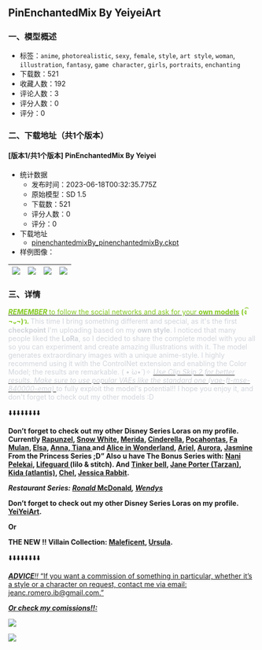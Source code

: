 ## PinEnchantedMix By YeiyeiArt
### 一、模型概述

- 标签：`anime`, `photorealistic`, `sexy`, `female`, `style`, `art style`, `woman`, `illustration`, `fantasy`, `game character`, `girls`, `portraits`, `enchanting`
- 下载数：521
- 收藏人数：192
- 评论人数：3
- 评分人数：0
- 评分：0

### 二、下载地址（共1个版本）

#### [版本1/共1个版本] PinEnchantedMix By Yeiyei

- 统计数据
  - 发布时间：2023-06-18T00:32:35.775Z
  - 原始模型：SD 1.5
  - 下载数：521
  - 评分人数：0
  - 评分：0
- 下载地址
  - [pinenchantedmixBy_pinenchantedmixBy.ckpt](https://civitai.com/api/download/models/98323)
- 样例图像：

| <img src="https://image.civitai.com/xG1nkqKTMzGDvpLrqFT7WA/e2a16d2a-6652-466c-ba4b-7846965a8f48/width=450/1186523.jpeg" /> | <img src="https://image.civitai.com/xG1nkqKTMzGDvpLrqFT7WA/8cad1bd1-5a36-439b-8dfb-d1225459d1c2/width=450/1186525.jpeg" /> | <img src="https://image.civitai.com/xG1nkqKTMzGDvpLrqFT7WA/69d27f47-da05-4ada-a314-9640e87de88c/width=450/1186518.jpeg" /> | <img src="https://image.civitai.com/xG1nkqKTMzGDvpLrqFT7WA/c5e84cf0-d677-46db-b336-47f0fff79085/width=450/1186516.jpeg" /> |
| ---- | ---- | ---- | ---- |


### 三、详情
<p><strong><em><u><span style="color:#82c91e">REMEMBER </span></u></em></strong><u><span style="color:#82c91e">to follow the social networks and ask for your </span></u><strong><u><span style="color:#82c91e">own models</span></u></strong><span style="color:#82c91e"> </span><strong><span style="color:#82c91e">(ง͡ ¬᎑¬)ว.</span><span style="color:rgb(237, 235, 233)"> </span></strong><span style="color:rgb(209, 213, 219)">This time I bring something different and special, as it's the first </span><strong><span style="color:rgb(209, 213, 219)">checkpoint </span></strong><span style="color:rgb(209, 213, 219)">I'm uploading based on my </span><strong><span style="color:rgb(209, 213, 219)">own style</span></strong><span style="color:rgb(209, 213, 219)">. I noticed that many people liked the </span><strong><span style="color:rgb(209, 213, 219)">LoRa</span></strong><span style="color:rgb(209, 213, 219)">, so I decided to share the complete model with you all so you can experiment and create amazing illustrations with it. The model generates extraordinary images with a unique anime-style. I highly recommend using it with the ControlNet extension and enabling the Color Model; the results are remarkable. ( • ̀ω•́ )✧ </span><em><u><span style="color:rgb(209, 213, 219)">Use Clip Skip 2 for better results. Make sure to use popular VAEs like the standard one (vae-ft-mse-840000-ema) </span></u></em><span style="color:rgb(209, 213, 219)">to fully exploit the model's potential!! I hope you enjoy it, and don't forget to check out my other models :D</span></p><p>⬇️⬇️⬇️⬇️⬇️⬇️⬇️⬇️</p><p><strong>Don’t forget to check out my other Disney Series Loras on my profile. Currently </strong><a target="_blank" rel="ugc" href="https://civitai.com/models/39104/rapunzel-disney-princess-tangled-by-yeiyeiart"><strong>Rapunzel</strong></a><strong>, </strong><a target="_blank" rel="ugc" href="https://civitai.com/models/39091/snow-white-disney-princess-by-yeiyeiart"><strong>Snow White</strong></a><strong>, </strong><a target="_blank" rel="ugc" href="https://civitai.com/models/39097/merida-brave-disney-princess-by-yeiyeiart"><strong>Merida</strong></a><strong>, </strong><a target="_blank" rel="ugc" href="https://civitai.com/models/40796/cinderella-disney-princess-by-yeiyeiart"><strong>Cinderella</strong></a><strong>, </strong><a target="_blank" rel="ugc" href="https://civitai.com/models/41879/pocahontas-disney-princess-by-yeiyeiart"><strong>Pocahontas</strong></a><strong>, </strong><a target="_blank" rel="ugc" href="https://civitai.com/models/41901/fa-mulan-disney-princess-by-yeiyeiart"><strong>Fa Mulan</strong></a><strong>, </strong><a target="_blank" rel="ugc" href="https://civitai.com/models/42668/elsa-frozen-disney-princess-by-yeiyeiart"><strong>Elsa</strong></a><strong>, </strong><a target="_blank" rel="ugc" href="https://civitai.com/models/42675/anna-frozen-disney-princess-by-yeiyeiart"><strong>Anna, </strong></a><a target="_blank" rel="ugc" href="https://civitai.com/models/43727/tiana-the-princess-and-the-frog-disney-princess-by-yeiyeiart"><strong>Tiana</strong></a><a target="_blank" rel="ugc" href="https://civitai.com/models/42675/anna-frozen-disney-princess-by-yeiyeiart"><strong> </strong></a><strong>and </strong><a target="_blank" rel="ugc" href="https://civitai.com/models/35930/alice-in-wonderland-disney-by-yeiyeiart"><strong>Alice in Wonderland</strong></a><strong>, </strong><a target="_blank" rel="ugc" href="https://civitai.com/models/46315/ariel-the-little-mermaid-princess-disney-by-yeiyeiart"><strong>Ariel</strong></a><strong>, </strong><a target="_blank" rel="ugc" href="https://civitai.com/models/47226/aurora-sleeping-beauty-disney-princess-by-yeiyeiart"><strong>Aurora</strong></a><strong>, </strong><a target="_blank" rel="ugc" href="https://civitai.com/models/49860/(single%20braid),%20(hat,%20shirt,%20animal%20print%20pants,%20boots,%20belt)"><strong>Jasmine</strong></a><strong> From the Princess Series ;D” Also u have The Bonus Series with: </strong><a target="_blank" rel="ugc" href="https://civitai.com/models/44524/nani-pelekai-lilo-and-stitch-disney-by-yeiyeiart"><strong>Nani Pelekai</strong></a><strong>, </strong><a target="_blank" rel="ugc" href="https://civitai.com/models/44530/lifeguard-lilo-and-stitch-disney-by-yeiyeiart"><strong>Lifeguard </strong></a><strong>(lilo &amp; stitch). And </strong><a target="_blank" rel="ugc" href="https://civitai.com/models/44638/tinker-bell-peter-pan-disney-by-yeiyeiart"><strong>Tinker bell</strong></a><strong>, </strong><a target="_blank" rel="ugc" href="https://civitai.com/models/45382/jane-porter-tarzan-disney-by-yeiyeiart"><strong>Jane Porter (Tarzan)</strong></a><strong>, </strong><a target="_blank" rel="ugc" href="https://civitai.com/models/59739/kida-nedakh-atlantis-disney-by-yeiyeiart"><strong>Kida (atlantis)</strong></a><strong>, </strong><a target="_blank" rel="ugc" href="https://civitai.com/models/61382/chel-the-road-to-el-dorado-dreamworks-by-yeiyeiart"><strong>Chel</strong></a><strong>, </strong><a rel="ugc" href="https://civitai.com/models/90316/jessica-rabbit-disney-by-yeiyeiart"><strong>Jessica Rabbit</strong></a><strong>.</strong></p><p><strong><em>Restaurant Series: </em></strong><a target="_blank" rel="ugc" href="https://civitai.com/models/55631/ronald-mcdonald-chan-characteroutfit-by-yeiyeiart-restaurant-series"><strong><em>Ronald </em>McDonald</strong></a><strong><em>, </em></strong><a target="_blank" rel="ugc" href="https://civitai.com/models/28337/wendys-restaurant-series"><strong><em>Wendys</em></strong></a></p><p><strong>Don’t forget to check out my other Disney Series Loras on my profile. </strong><a target="_blank" rel="ugc" href="https://civitai.com/user/YeiYeiArt/models"><strong>YeiYeiArt</strong></a><strong>.</strong></p><p><strong>Or</strong></p><p><strong>THE NEW !! Villain Collection: </strong><a target="_blank" rel="ugc" href="https://civitai.com/models/51612/maleficentmalefica-disney-by-yeiyeiart"><strong>Maleficent</strong></a><strong>, </strong><a target="_blank" rel="ugc" href="https://civitai.com/models/52350/ursula-the-little-mermaid-disney-by-yeiyeiart"><strong>Ursula</strong></a><strong>.</strong></p><p>⬇️⬇️⬇️⬇️⬇️⬇️⬇️⬇️</p><p><strong><em><u>ADVICE</u></em></strong><em><u>!! </u></em><u>“If you want a commission of something in particular, whether it’s a style or a character on request, contact me via email: </u><a target="_blank" rel="ugc" href="mailto:jeanc.romero.ib@gmail.com"><u>jeanc.romero.ib@gmail.com</u></a><u>.”</u></p><p><strong><em><u>Or check my comissions!!:</u></em></strong></p><p><img src="https://image.civitai.com/xG1nkqKTMzGDvpLrqFT7WA/42c82b2a-072d-4511-9d66-2dc9d03ca62d/width=525/42c82b2a-072d-4511-9d66-2dc9d03ca62d.jpeg" /></p><p><img src="https://image.civitai.com/xG1nkqKTMzGDvpLrqFT7WA/ad24c78f-b99a-4d43-979c-2ab560735301/width=525/ad24c78f-b99a-4d43-979c-2ab560735301.jpeg" /></p>